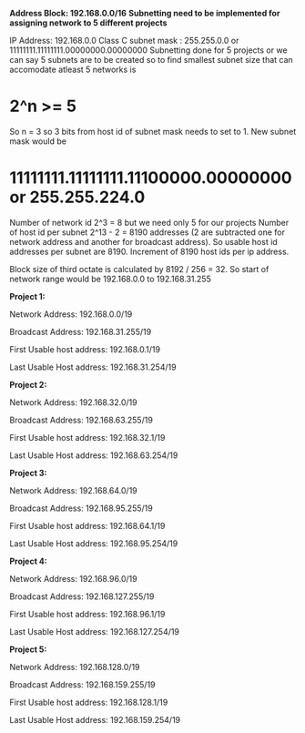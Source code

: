 **Address Block: 192.168.0.0/16**
**Subnetting need to be implemented for assigning network to 5 different projects**

IP Address: 192.168.0.0 
Class C subnet mask : 255.255.0.0 or 11111111.11111111.00000000.00000000
Subnetting done for 5 projects or we can say 5 subnets are to be created so to find smallest subnet size that can accomodate atleast 5 networks is 

# 2^n >= 5 

So n = 3 so 3 bits from host id of subnet mask needs to set to 1. New subnet mask would be 

# 11111111.11111111.11100000.00000000  or  255.255.224.0

Number of network id 2^3 = 8 but we need only 5 for our projects
Number of host id per subnet 2^13 - 2 = 8190 addresses (2 are subtracted one for network address and another for broadcast address). So usable host id addresses per subnet are 8190. Increment of 8190 host ids per ip address.

Block size of third octate is calculated by 8192 / 256 = 32. So start of network range would be 192.168.0.0 to 192.168.31.255

**Project 1:**

Network Address: 192.168.0.0/19

Broadcast Address: 192.168.31.255/19

First Usable host address: 192.168.0.1/19

Last Usable Host address: 192.168.31.254/19

**Project 2:**

Network Address: 192.168.32.0/19

Broadcast Address: 192.168.63.255/19

First Usable host address: 192.168.32.1/19

Last Usable Host address: 192.168.63.254/19

**Project 3:**

Network Address: 192.168.64.0/19

Broadcast Address: 192.168.95.255/19

First Usable host address: 192.168.64.1/19

Last Usable Host address: 192.168.95.254/19

**Project 4:**

Network Address: 192.168.96.0/19

Broadcast Address: 192.168.127.255/19

First Usable host address: 192.168.96.1/19

Last Usable Host address: 192.168.127.254/19

**Project 5:**

Network Address: 192.168.128.0/19

Broadcast Address: 192.168.159.255/19

First Usable host address: 192.168.128.1/19

Last Usable Host address: 192.168.159.254/19
